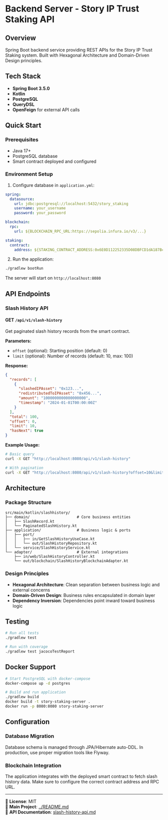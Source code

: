 # Backend Server - Story IP Trust Staking API

## Overview

Spring Boot backend service providing REST APIs for the Story IP Trust Staking system. Built with Hexagonal Architecture and Domain-Driven Design principles.

## Tech Stack

- **Spring Boot 3.5.0**
- **Kotlin**
- **PostgreSQL**
- **QueryDSL**
- **OpenFeign** for external API calls

## Quick Start

### Prerequisites
- Java 17+
- PostgreSQL database
- Smart contract deployed and configured

### Environment Setup

1. Configure database in `application.yml`:
```yaml
spring:
  datasource:
    url: jdbc:postgresql://localhost:5432/story_staking
    username: your_username
    password: your_password

blockchain:
  rpc:
    url: ${BLOCKCHAIN_RPC_URL:https://sepolia.infura.io/v3/...}

staking:
  contract:
    address: ${STAKING_CONTRACT_ADDRESS:0x6E0D112252335D08DBFCD1dA187Bcc43cdA62a9B}
```

2. Run the application:
```bash
./gradlew bootRun
```

The server will start on `http://localhost:8080`

## API Endpoints

### Slash History API

#### GET `/api/v1/slash-history`

Get paginated slash history records from the smart contract.

**Parameters:**
- `offset` (optional): Starting position (default: 0)
- `limit` (optional): Number of records (default: 10, max: 100)

**Response:**
```json
{
  "records": [
    {
      "slashedIPAsset": "0x123...",
      "redistributedToIPAsset": "0x456...",
      "amount": "1000000000000000000",
      "timestamp": "2024-01-01T00:00:00Z"
    }
  ],
  "total": 100,
  "offset": 0,
  "limit": 10,
  "hasNext": true
}
```

**Example Usage:**
```bash
# Basic query
curl -X GET "http://localhost:8080/api/v1/slash-history"

# With pagination
curl -X GET "http://localhost:8080/api/v1/slash-history?offset=10&limit=20"
```

## Architecture

### Package Structure
```
src/main/kotlin/slashhistory/
├── domain/                     # Core business entities
│   ├── SlashRecord.kt
│   └── PaginatedSlashHistory.kt
├── application/                # Business logic & ports
│   ├── port/
│   │   ├── in/GetSlashHistoryUseCase.kt
│   │   └── out/SlashHistoryRepository.kt
│   └── service/SlashHistoryService.kt
└── adapter/                    # External integrations
    ├── in/web/SlashHistoryController.kt
    └── out/blockchain/SlashHistoryBlockchainAdapter.kt
```

### Design Principles

- **Hexagonal Architecture**: Clean separation between business logic and external concerns
- **Domain-Driven Design**: Business rules encapsulated in domain layer
- **Dependency Inversion**: Dependencies point inward toward business logic

## Testing

```bash
# Run all tests
./gradlew test

# Run with coverage
./gradlew test jacocoTestReport
```

## Docker Support

```bash
# Start PostgreSQL with docker-compose
docker-compose up -d postgres

# Build and run application
./gradlew build
docker build -t story-staking-server .
docker run -p 8080:8080 story-staking-server
```

## Configuration

### Database Migration

Database schema is managed through JPA/Hibernate auto-DDL. In production, use proper migration tools like Flyway.

### Blockchain Integration

The application integrates with the deployed smart contract to fetch slash history data. Make sure to configure the correct contract address and RPC URL.

---

📄 **License**: MIT  
🔗 **Main Project**: [../README.md](../README.md)  
📖 **API Documentation**: [slash-history-api.md](slash-history-api.md)
